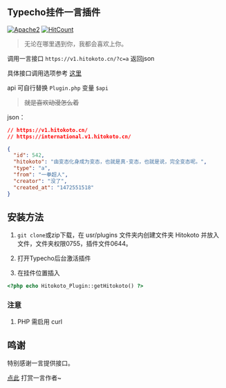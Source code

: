 ## Typecho挂件一言插件
[![Apache2](https://camo.githubusercontent.com/64d506383be67decddf8968e3b0072c3e9ba4a84/68747470733a2f2f696d672e736869656c64732e696f2f686578706d2f6c2f706c75672e737667)](LICENSE)
[![HitCount](http://hits.dwyl.io/LittleJake/Typecho-hitokoto.svg)](http://hits.dwyl.io/LittleJake/Typecho-hitokoto)
> 无论在哪里遇到你，我都会喜欢上你。

调用一言接口 `https://v1.hitokoto.cn/?c=a` 返回json

具体接口调用选项参考 [这里](https://hitokoto.cn/api)

api 可自行替换 `Plugin.php` 变量 `$api`

> <del>就是喜欢动漫怎么着</del>

json：
````json
// https://v1.hitokoto.cn/
// https://international.v1.hitokoto.cn/

{
  "id": 542,
  "hitokoto": "由变态化身成为变态，也就是真·变态，也就是说，完全变态呢。",
  "type": "a",
  "from": "一拳超人",
  "creator": "没了",
  "created_at": "1472551518"
}

````

    

## 安装方法

1. `git clone`或zip下载，在 usr/plugins 文件夹内创建文件夹 Hitokoto 并放入文件，文件夹权限0755，插件文件0644。

2. 打开Typecho后台激活插件

3. 在挂件位置插入
```php
<?php echo Hitokoto_Plugin::getHitokoto() ?>
```

    

### 注意
1. PHP 需启用 curl

## 鸣谢
特别感谢一言提供接口。

[点此](https://afdian.net/@hitokoto) 打赏一言作者~